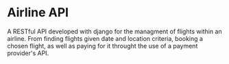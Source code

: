 # Airline API
A RESTful API developed with django for the managment of flights within an airline. From finding flights given date and location criteria, booking a chosen flight, as well as paying for it throught the use of a payment provider's API.
